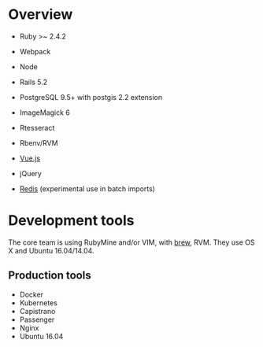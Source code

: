 # Overview

* Ruby >~ 2.4.2
* Webpack
* Node
* Rails 5.2 
* PostgreSQL 9.5+ with postgis 2.2 extension
* ImageMagick 6
* Rtesseract
* Rbenv/RVM
* [Vue.js](https://vuejs.org/)
* jQuery

* [Redis][4] (experimental use in batch imports)

# Development tools
The core team is using RubyMine and/or VIM, with [brew][3], RVM.  They use OS X and Ubuntu 16.04/14.04.

## Production tools

* Docker
* Kubernetes
* Capistrano
* Passenger
* Nginx
* Ubuntu 16.04

[2]: http://rvm.io
[3]: http://brew.sh/
[4]: http://redis.io/
